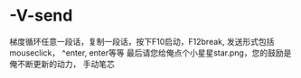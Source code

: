 # -V-send
梯度循环任意一段话，复制一段话，按下F10启动，F12break, 发送形式包括mouseclick， ^enter, enter等等 
最后请您给俺点个小星星star.png，您的鼓励是俺不断更新的动力， 手动笔芯
